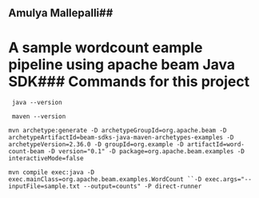 
## Amulya Mallepalli##

# A sample wordcount eample pipeline using apache beam Java SDK### Commands for this project

` java --version`

` maven --version`

`mvn archetype:generate -D archetypeGroupId=org.apache.beam -D archetypeArtifactId=beam-sdks-java-maven-archetypes-examples -D archetypeVersion=2.36.0 -D groupId=org.example -D artifactId=word-count-beam -D version="0.1" -D package=org.apache.beam.examples -D interactiveMode=false`

`mvn compile exec:java -D exec.mainClass=org.apache.beam.examples.WordCount ``-D exec.args="--inputFile=sample.txt --output=counts" -P direct-runner`

